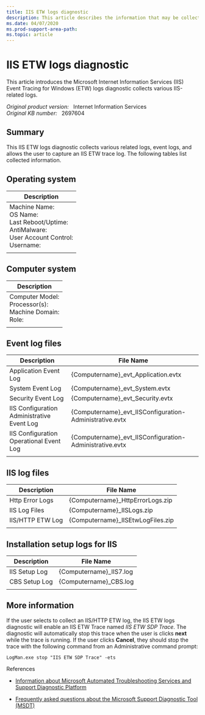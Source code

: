 ```yaml
---
title: IIS ETW logs diagnostic
description: This article describes the information that may be collected from a machine when running the IIS logs diagnostic.
ms.date: 04/07/2020
ms.prod-support-area-path: 
ms.topic: article
---
```

# IIS ETW logs diagnostic

This article introduces the Microsoft Internet Information Services (IIS) Event Tracing for Windows (ETW) logs diagnostic collects various IIS-related logs.

_Original product version:_ &nbsp; Internet Information Services  
_Original KB number:_ &nbsp; 2697604

## Summary

This IIS ETW logs diagnostic collects various related logs, event logs, and allows the user to capture an IIS ETW trace log. The following tables list collected information.

## Operating system

| Description |
|-----|
|Machine Name:<br/>OS Name:<br/>Last Reboot/Uptime:<br/>AntiMalware:<br/>User Account Control:<br/>Username:|
||

## Computer system

| Description |
|---|
|Computer Model:<br/>Processor(s):<br/>Machine Domain:<br/>Role:|
||

## Event log files

| Description| File Name |
|---|---|
|Application Event Log|{Computername}_evt_Application.evtx|
|System Event Log|{Computername}_evt_System.evtx|
|Security Event Log|{Computername}_evt_Security.evtx|
|IIS Configuration Administrative Event Log|{Computername}_evt_IISConfiguration-Administrative.evtx|
|IIS Configuration Operational Event Log|{Computername}_evt_IISConfiguration-Administrative.evtx|
|||

## IIS log files

| Description| File Name |
|---|---|
|Http Error Logs|{Computername}_HttpErrorLogs.zip|
|IIS Log Files|{Computername}_IISLogs.zip|
|IIS/HTTP ETW Log|{Computername}_IISEtwLogFiles.zip|
|||

## Installation setup logs for IIS

| Description| File Name |
|---|---|
|IIS Setup Log|{Computername}_IIS7.log|
|CBS Setup Log|{Computername}_CBS.log|
|||

## More information

If the user selects to collect an IIS/HTTP ETW log, the IIS ETW logs diagnostic will enable an IIS ETW Trace named *IIS ETW SDP Trace*. The diagnostic will automatically stop this trace when the user is clicks **next** while the trace is running. If the user clicks **Cancel**, they should stop the trace with the following command from an Administrative command prompt:

``` console
LogMan.exe stop "IIS ETW SDP Trace" -ets
```

References

- [Information about Microsoft Automated Troubleshooting Services and Support Diagnostic Platform](https://support.microsoft.com/help/2598970)

- [Frequently asked questions about the Microsoft Support Diagnostic Tool (MSDT)](https://support.microsoft.com/help/926079)
